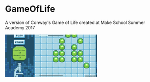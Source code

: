 # GameOfLife
A version of Conway's Game of Life created at Make School Summer Academy 2017

<img src="IMG_5579.png" alt="Game of Life" width="300">

